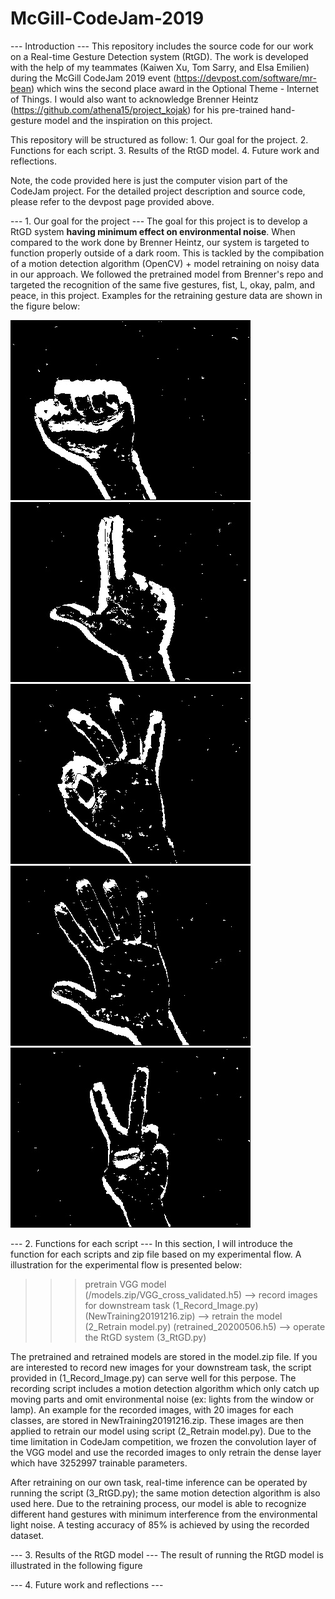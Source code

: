 # McGill-CodeJam-2019

--- Introduction ---
This repository includes the source code for our work on a Real-time Gesture Detection system (RtGD). The work is developed with the help of my teammates (Kaiwen Xu, Tom Sarry, and Elsa Emilien) during the McGill CodeJam 2019 event (https://devpost.com/software/mr-bean) which wins the second place award in the Optional Theme - Internet of Things. I would also want to acknowledge Brenner Heintz (https://github.com/athena15/project_kojak) for his pre-trained hand-gesture model and the inspiration on this project.

This repository will be structured as follow:
    1. Our goal for the project.
    2. Functions for each script.
    3. Results of the RtGD model.
    4. Future work and reflections.

Note, the code provided here is just the computer vision part of the CodeJam project. For the detailed project description and source code, please refer to the devpost page provided above.

--- 1. Our goal for the project ---
The goal for this project is to develop a RtGD system **having minimum effect on environmental noise**. When compared to the work done by Brenner Heintz, our system is targeted to function properly outside of a dark room. This is tackled by the compibation of a motion detection algorithm (OpenCV) + model retraining on noisy data in our approach. We followed the pretrained model from Brenner's repo and targeted the recognition of the same five gestures, fist, L, okay, palm, and peace, in this project. Examples for the retraining gesture data are shown in the figure below: 

![(1) fist](/images/fist.jpg)
![(2) L](/images/L.jpg)
![(3) okay](/images/okay.jpg)
![(4) palm](/images/palm.jpg)
![(5) peace](/images/peace.jpg)

--- 2. Functions for each script ---
In this section, I will introduce the function for each scripts and zip file based on my experimental flow. A illustration for the experimental flow is presented below:

>>>  pretrain VGG model (/models.zip/VGG_cross_validated.h5)
-->  record images for downstream task (1_Record_Image.py) (NewTraining20191216.zip)
-->  retrain the model (2_Retrain model.py) (retrained_20200506.h5)
-->  operate the RtGD system (3_RtGD.py)

The pretrained and retrained models are stored in the model.zip file. If you are interested to record new images for your downstream task, the script provided in (1_Record_Image.py) can serve well for this perpose. The recording script includes a motion detection algorithm which only catch up moving parts and omit environmental noise (ex: lights from the window or lamp). An example for the recorded images, with 20 images for each classes, are stored in NewTraining20191216.zip. These images are then applied to retrain our model using script (2_Retrain model.py). Due to the time limitation in CodeJam competition, we frozen the convolution layer of the VGG model and use the recorded images to only retrain the dense layer which have 3252997 trainable parameters.

After retraining on our own task, real-time inference can be operated by running the script (3_RtGD.py); the same motion detection algorithm is also used here. Due to the retraining process, our model is able to recognize different hand gestures with minimum interference from the environmental light noise. A testing accuracy of 85% is achieved by using the recorded dataset.

--- 3. Results of the RtGD model ---
The result of running the RtGD model is illustrated in the following figure

--- 4. Future work and reflections ---
